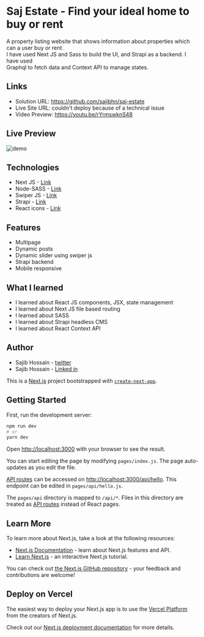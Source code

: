 # Saj Estate  - Find your ideal home to buy or rent

A property listing website that shows information about properties which can a user buy or rent. <br>
I have used Next JS and Sass to build the UI, and Strapi as a backend. I have used <br> Graphql to fetch data and Context API to manage states. 


## Links

- Solution URL: https://github.com/sajibhn/saj-estate
- Live Site URL: couldn't deploy because of a technical issue
- Video Preview: https://youtu.be/rYrmswknS48

## Live Preview

![demo](demo/demo.gif)

## Technologies 

- Next JS - [Link](https://nextjs.org/)
- Node-SASS - [Link](https://www.npmjs.com/package/node-sass)
- Swiper JS - [Link](https://swiperjs.com/)
- Strapi - [Link](https://strapi.io/)
- React icons - [Link](https://react-icons.github.io/react-icons/)

## Features

- Multipage
- Dynamic posts
- Dynamic slider using swiper js
- Strapi backend
- Mobile responsive


## What I learned

- I learned about React JS components, JSX, state management
- I learned about Next JS file based routing
- I learned about SASS
- I learned about Strapi headless CMS
- I learned about React  Context API

## Author

 - Sajib Hossain - [twitter](https://twitter.com/sajib_hsn)
 - Sajib Hossain - [Linked in](https://www.linkedin.com/in/sajib-hossain-17929b225/)

This is a [Next.js](https://nextjs.org/) project bootstrapped with [`create-next-app`](https://github.com/vercel/next.js/tree/canary/packages/create-next-app).

## Getting Started

First, run the development server:

```bash
npm run dev
# or
yarn dev
```

Open [http://localhost:3000](http://localhost:3000) with your browser to see the result.

You can start editing the page by modifying `pages/index.js`. The page auto-updates as you edit the file.

[API routes](https://nextjs.org/docs/api-routes/introduction) can be accessed on [http://localhost:3000/api/hello](http://localhost:3000/api/hello). This endpoint can be edited in `pages/api/hello.js`.

The `pages/api` directory is mapped to `/api/*`. Files in this directory are treated as [API routes](https://nextjs.org/docs/api-routes/introduction) instead of React pages.

## Learn More

To learn more about Next.js, take a look at the following resources:

- [Next.js Documentation](https://nextjs.org/docs) - learn about Next.js features and API.
- [Learn Next.js](https://nextjs.org/learn) - an interactive Next.js tutorial.

You can check out [the Next.js GitHub repository](https://github.com/vercel/next.js/) - your feedback and contributions are welcome!

## Deploy on Vercel

The easiest way to deploy your Next.js app is to use the [Vercel Platform](https://vercel.com/new?utm_medium=default-template&filter=next.js&utm_source=create-next-app&utm_campaign=create-next-app-readme) from the creators of Next.js.

Check out our [Next.js deployment documentation](https://nextjs.org/docs/deployment) for more details.
